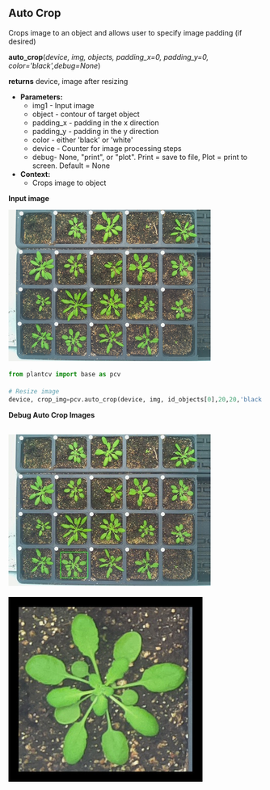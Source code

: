 ## Auto Crop

Crops image to an object and allows user to specify image padding (if desired)

**auto_crop**(*device, img, objects, padding_x=0, padding_y=0, color='black',debug=None*)

**returns** device, image after resizing

- **Parameters:**
    - img1 - Input image
    - object - contour of target object 
    - padding_x - padding in the x direction
    - padding_y - padding in the y direction
    - color - either 'black' or 'white'
    - device - Counter for image processing steps
    - debug- None, "print", or "plot". Print = save to file, Plot = print to screen. Default = None
- **Context:**
    - Crops image to object
    
**Input image**

![Screenshot](img/documentation_images/auto_crop/2016-05-25_1031.chamber129-camera-01.jpg)

```python
from plantcv import base as pcv

# Resize image
device, crop_img=pcv.auto_crop(device, img, id_objects[0],20,20,'black',debug)
```

**Debug Auto Crop Images**

![Screenshot](img/documentation_images/auto_crop/155_crop_area.jpg)
-------------------------------------------------------------------
![Screenshot](img/documentation_images/auto_crop/155_auto_cropped.jpg)
